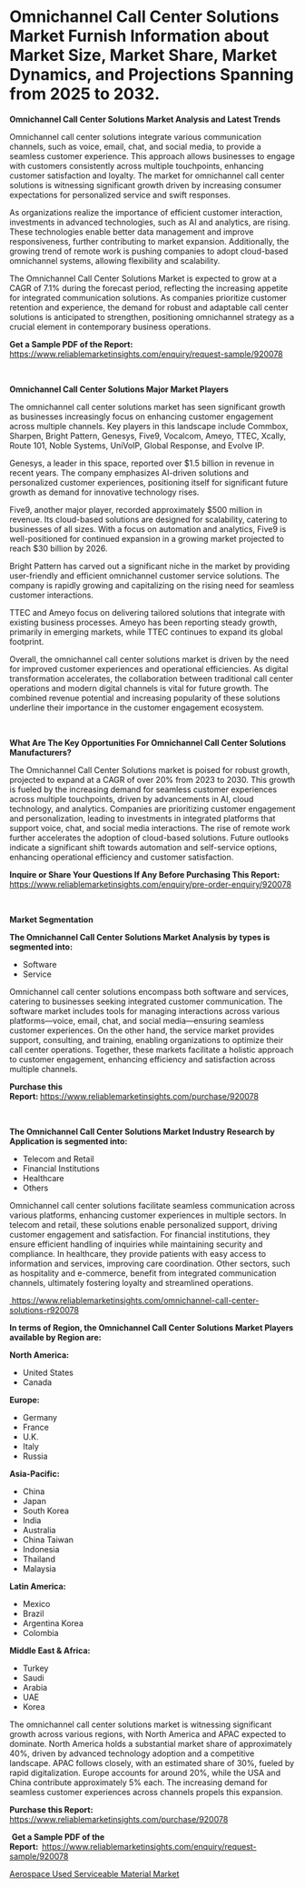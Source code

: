 <p><h1>Omnichannel Call Center Solutions Market Furnish Information about Market Size, Market Share, Market Dynamics, and Projections Spanning from 2025 to 2032.</h1></p><p><strong>Omnichannel Call Center Solutions Market Analysis and Latest Trends</strong></p>
<p><p>Omnichannel call center solutions integrate various communication channels, such as voice, email, chat, and social media, to provide a seamless customer experience. This approach allows businesses to engage with customers consistently across multiple touchpoints, enhancing customer satisfaction and loyalty. The market for omnichannel call center solutions is witnessing significant growth driven by increasing consumer expectations for personalized service and swift responses. </p><p>As organizations realize the importance of efficient customer interaction, investments in advanced technologies, such as AI and analytics, are rising. These technologies enable better data management and improve responsiveness, further contributing to market expansion. Additionally, the growing trend of remote work is pushing companies to adopt cloud-based omnichannel systems, allowing flexibility and scalability.</p><p>The Omnichannel Call Center Solutions Market is expected to grow at a CAGR of 7.1% during the forecast period, reflecting the increasing appetite for integrated communication solutions. As companies prioritize customer retention and experience, the demand for robust and adaptable call center solutions is anticipated to strengthen, positioning omnichannel strategy as a crucial element in contemporary business operations.</p></p>
<p><strong>Get a Sample PDF of the Report:&nbsp;</strong> <a href="https://www.reliablemarketinsights.com/enquiry/request-sample/920078?utm_campaign=3167&utm_medium=2&utm_source=Github&utm_content=ia&utm_term=07032025&utm_id=omnichannel-call-center-solutions">https://www.reliablemarketinsights.com/enquiry/request-sample/920078</a></p>
<p>&nbsp;</p>
<p><strong>Omnichannel Call Center Solutions Major Market Players</strong></p>
<p><p>The omnichannel call center solutions market has seen significant growth as businesses increasingly focus on enhancing customer engagement across multiple channels. Key players in this landscape include Commbox, Sharpen, Bright Pattern, Genesys, Five9, Vocalcom, Ameyo, TTEC, Xcally, Route 101, Noble Systems, UniVoIP, Global Response, and Evolve IP. </p><p>Genesys, a leader in this space, reported over $1.5 billion in revenue in recent years. The company emphasizes AI-driven solutions and personalized customer experiences, positioning itself for significant future growth as demand for innovative technology rises. </p><p>Five9, another major player, recorded approximately $500 million in revenue. Its cloud-based solutions are designed for scalability, catering to businesses of all sizes. With a focus on automation and analytics, Five9 is well-positioned for continued expansion in a growing market projected to reach $30 billion by 2026.</p><p>Bright Pattern has carved out a significant niche in the market by providing user-friendly and efficient omnichannel customer service solutions. The company is rapidly growing and capitalizing on the rising need for seamless customer interactions.</p><p>TTEC and Ameyo focus on delivering tailored solutions that integrate with existing business processes. Ameyo has been reporting steady growth, primarily in emerging markets, while TTEC continues to expand its global footprint.</p><p>Overall, the omnichannel call center solutions market is driven by the need for improved customer experiences and operational efficiencies. As digital transformation accelerates, the collaboration between traditional call center operations and modern digital channels is vital for future growth. The combined revenue potential and increasing popularity of these solutions underline their importance in the customer engagement ecosystem.</p></p>
<p>&nbsp;</p>
<p><strong>What Are The Key Opportunities For Omnichannel Call Center Solutions Manufacturers?</strong></p>
<p><p>The Omnichannel Call Center Solutions market is poised for robust growth, projected to expand at a CAGR of over 20% from 2023 to 2030. This growth is fueled by the increasing demand for seamless customer experiences across multiple touchpoints, driven by advancements in AI, cloud technology, and analytics. Companies are prioritizing customer engagement and personalization, leading to investments in integrated platforms that support voice, chat, and social media interactions. The rise of remote work further accelerates the adoption of cloud-based solutions. Future outlooks indicate a significant shift towards automation and self-service options, enhancing operational efficiency and customer satisfaction.</p></p>
<p><strong>Inquire or Share Your Questions If Any Before Purchasing This Report:</strong> <a href="https://www.reliablemarketinsights.com/enquiry/pre-order-enquiry/920078?utm_campaign=3167&utm_medium=2&utm_source=Github&utm_content=ia&utm_term=07032025&utm_id=omnichannel-call-center-solutions">https://www.reliablemarketinsights.com/enquiry/pre-order-enquiry/920078</a></p>
<p>&nbsp;</p>
<p><strong>Market Segmentation</strong></p>
<p><strong>The Omnichannel Call Center Solutions Market Analysis by types is segmented into:</strong></p>
<p><ul><li>Software</li><li>Service</li></ul></p>
<p><p>Omnichannel call center solutions encompass both software and services, catering to businesses seeking integrated customer communication. The software market includes tools for managing interactions across various platforms—voice, email, chat, and social media—ensuring seamless customer experiences. On the other hand, the service market provides support, consulting, and training, enabling organizations to optimize their call center operations. Together, these markets facilitate a holistic approach to customer engagement, enhancing efficiency and satisfaction across multiple channels.</p></p>
<p><strong>Purchase this Report:&nbsp;</strong><a href="https://www.reliablemarketinsights.com/purchase/920078?utm_campaign=3167&utm_medium=2&utm_source=Github&utm_content=ia&utm_term=07032025&utm_id=omnichannel-call-center-solutions">https://www.reliablemarketinsights.com/purchase/920078</a></p>
<p>&nbsp;</p>
<p><strong>The Omnichannel Call Center Solutions Market Industry Research by Application is segmented into:</strong></p>
<p><ul><li>Telecom and Retail</li><li>Financial Institutions</li><li>Healthcare</li><li>Others</li></ul></p>
<p><p>Omnichannel call center solutions facilitate seamless communication across various platforms, enhancing customer experiences in multiple sectors. In telecom and retail, these solutions enable personalized support, driving customer engagement and satisfaction. For financial institutions, they ensure efficient handling of inquiries while maintaining security and compliance. In healthcare, they provide patients with easy access to information and services, improving care coordination. Other sectors, such as hospitality and e-commerce, benefit from integrated communication channels, ultimately fostering loyalty and streamlined operations.</p></p>
<p><a href="https://www.reliablemarketinsights.com/omnichannel-call-center-solutions-r920078?utm_campaign=3167&utm_medium=2&utm_source=Github&utm_content=ia&utm_term=07032025&utm_id=omnichannel-call-center-solutions">&nbsp;https://www.reliablemarketinsights.com/omnichannel-call-center-solutions-r920078</a></p>
<p><strong>In terms of Region, the Omnichannel Call Center Solutions Market Players available by Region are:</strong></p>
<p>
    <p> <strong> North America: </strong>
        <ul>
            <li>United States</li>
            <li>Canada</li>
        </ul>
        </p> 
    <p> <strong> Europe: </strong>
        <ul>
            <li>Germany</li>
            <li>France</li>
            <li>U.K.</li>
            <li>Italy</li>
            <li>Russia</li>
        </ul>
        </p> 
    <p> <strong> Asia-Pacific: </strong>
        <ul>
            <li>China</li>
            <li>Japan</li>
            <li>South Korea</li>
            <li>India</li>
            <li>Australia</li>
            <li>China Taiwan</li>
            <li>Indonesia</li>
            <li>Thailand</li>
            <li>Malaysia</li>
        </ul>
        </p> 
    <p> <strong> Latin America: </strong>
        <ul>
            <li>Mexico</li>
            <li>Brazil</li>
            <li>Argentina Korea</li>
            <li>Colombia</li>
        </ul>
        </p> 
    <p> <strong> Middle East & Africa: </strong>
        <ul>
            <li>Turkey</li>
            <li>Saudi</li>
            <li>Arabia</li>
            <li>UAE</li>
            <li>Korea</li>
        </ul>
    </p>
    </p>
<p><p>The omnichannel call center solutions market is witnessing significant growth across various regions, with North America and APAC expected to dominate. North America holds a substantial market share of approximately 40%, driven by advanced technology adoption and a competitive landscape. APAC follows closely, with an estimated share of 30%, fueled by rapid digitalization. Europe accounts for around 20%, while the USA and China contribute approximately 5% each. The increasing demand for seamless customer experiences across channels propels this expansion.</p></p>
<p><strong>Purchase this Report: </strong><a href="https://www.reliablemarketinsights.com/purchase/920078?utm_campaign=3167&utm_medium=2&utm_source=Github&utm_content=ia&utm_term=07032025&utm_id=omnichannel-call-center-solutions">https://www.reliablemarketinsights.com/purchase/920078</a></p>
<p>&nbsp;<strong>Get a Sample PDF of the Report:&nbsp;&nbsp;</strong><a href="https://www.reliablemarketinsights.com/enquiry/request-sample/920078?utm_campaign=3167&utm_medium=2&utm_source=Github&utm_content=ia&utm_term=07032025&utm_id=omnichannel-call-center-solutions">https://www.reliablemarketinsights.com/enquiry/request-sample/920078</a></p>
<p><strong></strong></p>
<p><p><a href="https://github.com/hunanuzmez/Market-Research-Report-List-1/blob/main/aerospace-used-serviceable-material-market.md?utm_campaign=3167&utm_medium=2&utm_source=Github&utm_content=ia&utm_term=07032025&utm_id=omnichannel-call-center-solutions">Aerospace Used Serviceable Material Market</a></p></p>